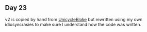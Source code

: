 ## Day 23

v2 is copied by hand from [UnicycleBloke](https://github.com/UnicycleBloke/aoc2021/blob/master/day23/day23.cpp) but rewritten using my own idiosyncrasies to make sure I understand how the code was written.
